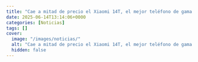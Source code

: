 ```yaml
---
title: "Cae a mitad de precio el Xiaomi 14T, el mejor teléfono de gama alta que nos dejó el 2024"
date: 2025-06-14T13:14:06+0000
categories: [Noticias]
tags: []
cover:
  image: "/images/noticias/"
  alt: "Cae a mitad de precio el Xiaomi 14T, el mejor teléfono de gama alta que nos dejó el 2024"
  hidden: false
---
```



